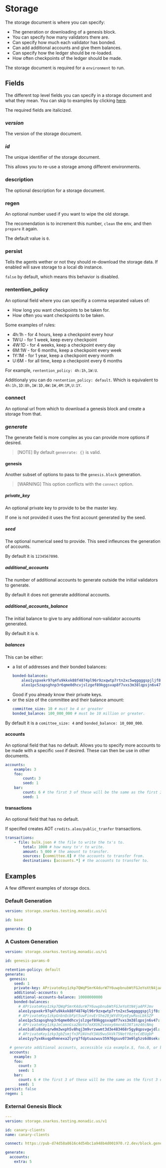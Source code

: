 # Storage

The storage document is where you can specify:

- The generation or downloading of a genesis block.
- You can specify how many validators there are.
- Can specify how much each validator has bonded.
- Can add additional accounts and give them balances.
- Can specify how the ledger should be re-loaded.
- How often checkpoints of the ledger should be made.

The storage document is required for a `environment` to run.

## Fields

The different top level fields you can specify in a storage document and what they mean. You can skip to examples by clicking [here](#examples).

The required fields are italicized.

### _version_

The version of the storage document.

### _id_

The unique identifier of the storage document.

This allows you to re-use a storage among different environments.

### description

The optional description for a storage document.

### regen

An optional number used if you want to wipe the old storage.

The recomendation is to increment this number, `clean` the env, and then `prepare` it again.

The default value is `0`.

### persist

Tells the agents wether or not they should re-download the storage data. If enabled will save storage to a local db instance.

`false` by default, which means this behavior is disabled.

### rentention_policy

An optional field where you can specifiy a comma separated values of:
- How long you want checkpoints to be taken for.
- How often you want checkpoints to be taken.

Some examples of rules:

- 4h:1h - for 4 hours, keep a checkpoint every hour
- 1W:U - for 1 week, keep every checkpoint
- 4W:1D - for 4 weeks, keep a checkpoint every day
- 6M:1W - for 6 months, keep a checkpoint every week
- 1Y:1M - for 1 year, keep a checkpoint every month
- U:6M - for all time, keep a checkpoint every 6 months

For example, `rentention_policy: 4h:1h,1W:U`.

Additionaly you can do `rentention_policy: default`. Which is equivalent to `4h:1h,1D:8h,1W:1D,4W:1W,4M:1M,U:1Y`.

### connect

An optional url from which to download a genesis block and create a storage from that.

### _generate_

The generate field is more complex as you can provide more options if desired.

> [NOTE] By default `genenrate: {}` is valid.


#### genesis

Another subset of options to pass to the `genesis.block` generation.

> [WARNING] This option conflicts with the `connect` option.

##### private_key

An optional private key to provide to be the master key.

If one is not provided it uses the first account generated by the seed.

##### seed

The optional numerical seed to provide. This seed infleunces the generation of accounts.

By default it is `1234567890`.

##### additional_accounts

The number of additional accounts to generate outside the initial validators to generate.

By default it does not generate additional accounts.

##### additional_accounts_balance

The initial balance to give to any additional non-validator accounts generated.

By default it is `0`.

##### balances

This can be either:

- a list of addresses and their bonded balances:
	```yaml
	bonded-balances:
		aleo1yspxekr97q4fu9kkxk88f4874pl96r9zxqwtp7rtn2xc5wqgqggspjljf8: 10000000000000
		aleo1pc5zapsghnp3r6qme0dhcvjslzgef89kggsvap8f7vxs3m38lqpsjn6v47: 10000000000000
	```
	Good if you already know their private keys.
- or the size of the committee and their balance amount:
	```yaml
	committee_size: 10 # must be 4 or greater
	bonded_balance: 100_000_000 # must be 10 million or greater.
	```

By default it is a `comittee_size: 4` and `bonded_balance: 10_000_000`.

#### accounts

An optional field that has no default. Allows you to specify more accounts to be made with a specific `seed` if desired. These can then be use in other documents.

```yaml
accounts:
	example: 3
	foo:
		count: 3
		seed: 1
	bar:
		count: 6 # the first 3 of these will be the same as the first 3 of `foo`
		seed: 1
```

#### transactions

An optional field that has no default.

If specifed creates AOT `credits.aleo/public_tranfer` transactions.

```yaml
transactions:
	- file: bulk.json # the file to write the tx's to.
		total: 1000 # how many tx'r to write.
		amount: 5_000 # the amount to transfer.
		sources: [committee.0] # the accounts to transfer from.
		destinations: [accounts.*] # the accounts to transfer to.
```

## Examples

A few different examples of storage docs.

### Default Generation

```yaml
version: storage.snarkos.testing.monadic.us/v1

id: base

generate: {}
```

### A Custom Generation

```yaml
version: storage.snarkos.testing.monadic.us/v1

id: genesis-params-0

retention-policy: default
generate:
  genesis:
    seed: 1
    private-key: APrivateKey1zkp7QWqPSmrK4durW7Y6uwpbnubWtFGJeYoXtN4jaAPFJmv
    additional-accounts: 6
    additional-accounts-balance: 10000000000
    bonded-balances:
      # APrivateKey1zkp7QWqPSmrK4durW7Y6uwpbnubWtFGJeYoXtN4jaAPFJmv
      aleo1yspxekr97q4fu9kkxk88f4874pl96r9zxqwtp7rtn2xc5wqgqggspjljf8: 10000000000000
      # APrivateKey1zkpGnbnQcbFpt5uwFinvErShe28jWYdYXyeEywRosLbkSZP
      aleo1pc5zapsghnp3r6qme0dhcvjslzgef89kggsvap8f7vxs3m38lqpsjn6v47: 10000000000000
      # APrivateKey1zkpJeComnGsa2NoYo7eXXUkZveoxy6mxnAS36Timz46cNmq
      aleo1u8lu8a9vqrw0m3wxph5v8hqj3m9vrzwwmt3d3e483468r5gy8qpsvgwjdl: 10000000000000
      # APrivateKey1zkp3gbZsmjfn3P2AVndY3AU9wu5kVkT5NetY6ztxCdEUgbP
      aleo1yy7yx4kvqp4hmnexa2lyrg7fdptuazwuv35976gsuv073m9lg5zs6d8sek: 10000000000000

  # generate additional accounts, accessible via example.$, foo.0, or bar.1 in `key` fields in later documents
  accounts:
    example: 3
    foo:
      count: 3
      seed: 1
    bar:
      count: 6 # the first 3 of these will be the same as the first 3 of `foo`
      seed: 1
persist: false
regen: 1
```

### External Genesis Block

```yaml
---
version: storage.snarkos.testing.monadic.us/v1

id: canary-clients
name: canary-clients

connect: https://pub-d74d58a8616c4d54bc1a948b4d001970.r2.dev/block.genesis

generate:
  accounts:
    extra: 5
```